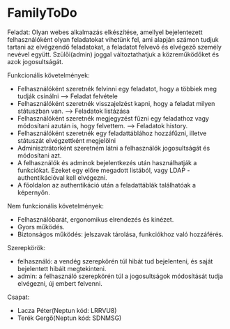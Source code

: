 # FamilyToDo

Feladat:
Olyan webes alkalmazás elkészítése, amellyel bejelentezett felhasználóként olyan feladatokat vihetünk fel, ami alapján számon tudjuk tartani az elvégzendő feladatokat, a feladatot felvevő és elvégező személy nevével együtt. Szülői(admin) joggal változtathatjuk a közreműködőket és azok jogosultságát.



Funkcionális követelmények:
- Felhasználóként szeretnék felvinni egy feladatot, hogy a többiek meg tudják csinálni --> Feladat felvétele
- Felhasználóként szeretnék visszajelzést kapni, hogy a feladat milyen státuszban van. --> Feladatok listázása
- Felhasználóként szeretnék megjegyzést fűzni egy feladathoz vagy módosítani azután is, hogy felvettem. --> Feladatok history.
- Felhasználóként szeretnék egy feladattáblához hozzáfűzni, illetve státuszát elvégzettként megjelölni
- Adminisztrátorként szeretném látni a felhasználók jogosultságát és módosítani azt.
- A felhasználók és adminok bejelentkezés után használhatják a funkciókat. Ezeket egy előre megadott listából, vagy LDAP - authentikációval kell elvégezni.
- A főoldalon az authentikáció után a feladattáblák találhatóak a képernyőn.


Nem funkcionális követelmények:
- Felhasználóbarát, ergonomikus elrendezés és kinézet.
- Gyors működés.
- Biztonságos működés: jelszavak tárolása, funkciókhoz való hozzáférés.

Szerepkörök:

- felhasználó: a vendég szerepkörén túl hibát tud bejelenteni, és saját bejelentett hibáit megtekinteni.
- admin: a felhasználó szerepkörén túl a jogosultságok módosítását tudja elvégezni, új embert felvenni.



Csapat:
- Lacza Péter(Neptun kód: LRRVU8)
- Terék Gergő(Neptun kód: SDNMSG)
